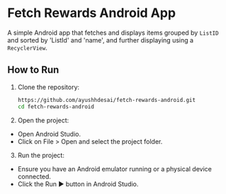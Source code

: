 # Fetch Rewards Android App

A simple Android app that fetches and displays items grouped by `ListID` and sorted by 'ListId' and 'name', and further displaying using a `RecyclerView`.

## How to Run

1. Clone the repository:
   ```sh
   https://github.com/ayushhdesai/fetch-rewards-android.git
   cd fetch-rewards-android

2. Open the project:
- Open Android Studio.
- Click on File > Open and select the project folder.

3. Run the project:
- Ensure you have an Android emulator running or a physical device connected.
- Click the Run ▶️ button in Android Studio.